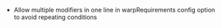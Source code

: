 - Allow multiple modifiers in one line in warpRequirements config option to avoid repeating conditions